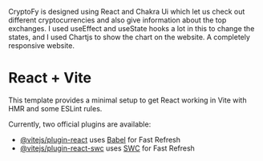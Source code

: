 CryptoFy is designed using React and Chakra Ui which let us check out different cryptocurrencies and also give information about the top exchanges. I used useEffect and useState hooks a lot in this to change the states, and I used Chartjs to show the chart on the website. A completely responsive website.

# React + Vite

This template provides a minimal setup to get React working in Vite with HMR and some ESLint rules.

Currently, two official plugins are available:

- [@vitejs/plugin-react](https://github.com/vitejs/vite-plugin-react/blob/main/packages/plugin-react/README.md) uses [Babel](https://babeljs.io/) for Fast Refresh
- [@vitejs/plugin-react-swc](https://github.com/vitejs/vite-plugin-react-swc) uses [SWC](https://swc.rs/) for Fast Refresh
